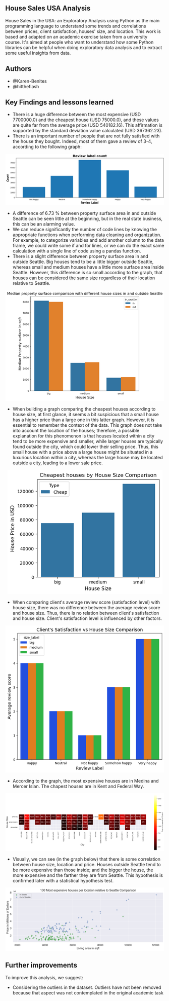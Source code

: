 ## House Sales USA Analysis
House Sales in the USA: an Exploratory Analysis using Python as the main programming language to understand some trends and correlations between prices, client satisfaction, houses' size, and location. This work is based and adapted on an academic exercise taken from a university course.
It's aimed at people who want to understand how some Python libraries can be helpful when doing exploratory data analysis and to extract some useful insights from data.

## Authors
- @Karen-Benites
- @hittheflash

## Key Findings and lessons learned
- There is a huge difference between the most expensive (USD  7700000.0) and the cheapest house (USD  75000.0), and these values are quite far from the average price (USD  540182.16). This affirmation is supported by the standard deviation value calculated (USD  367362.23). 
- There is an important number of people that are not fully satisfied with the house they bought. Indeed, most of them gave a review of 3-4, according to the following graph:
  
<p align="center">
  <img src= "https://github.com/Karen-Benites/House_Sales_USA_Analysis/blob/main/review_label_count.png?raw=true">
</p>

- A difference of 6.73 % between property surface area in and outside Seattle can be seen little at the beginning, but in the real state business, this can be an alarming value.
- We can reduce significantly the number of code lines by knowing the appropriate functions when performing data cleaning and organization. For example, to categorize variables and add another column to the data frame, we could write some if and for lines, or we can do the exact same calculation with a single line of code using a pandas function.
- There is a slight difference between property surface area in and outside Seattle. Big houses tend to be a little bigger outside Seattle, whereas small and medium houses have a little more surface area inside Seattle. However, this difference is so small according to the graph, that houses can be considered the same size regardless of their location relative to Seattle.
  
<p align="center">
  <img src= "https://github.com/Karen-Benites/House_Sales_USA_Analysis/blob/main/Median_property_comparison.png?raw=true">
</p>

- When building a graph comparing the cheapest houses according to house size, at first glance, it seems a bit suspicious that a small house has a higher price than a large one in this latter graph. However, it is essential to remember the context of the data. This graph does not take into account the location of the houses; therefore, a possible explanation for this phenomenon is that houses located within a city tend to be more expensive and smaller, while larger houses are typically found outside the city, which could lower their selling price. Thus, this small house with a price above a large house might be situated in a luxurious location within a city, whereas the large house may be located outside a city, leading to a lower sale price.

<p align="center">
  <img src= "https://raw.githubusercontent.com/Karen-Benites/House_Sales_USA_Analysis/main/Cheapest_houses_size_comparison.png?token=GHSAT0AAAAAACFUFEIV533XRNAK54RULBGIZGKQ2XA">
</p>

- When comparing client's average review score (satisfaction level) with house size, there was no difference between the average review score and house size. Thus, there is no relation between client's satisfaction and house size. Client's satisfaction level is influenced by other factors.
  
<p align="center">
  <img src= "https://raw.githubusercontent.com/Karen-Benites/House_Sales_USA_Analysis/main/Satisfaction_per_house_size.png?token=GHSAT0AAAAAACFUFEIU3AAUM2TLNO4NITRCZGKQ6VQ">
</p>

- According to the graph, the most expensive houses are in Medina and Mercer Islan. The chapest houses are in Kent and Federal Way.

<p align="center">
  <img src= "https://raw.githubusercontent.com/Karen-Benites/House_Sales_USA_Analysis/main/Heat_map_cities_prices.png?token=GHSAT0AAAAAACFUFEIUDM725DNORGCK26HUZGKQ3VQ">
</p>
  
- Visually, we can see (in the graph below) that there is some correlation between house size, location and price. Houses outside Seattle tend to be more expensive than those inside; and the bigger the house, the more expensive and the farther they are from Seattle. This hypothesis is confirmed later with a statistical hypothesis test.

<p align="center">
  <img src= "https://raw.githubusercontent.com/Karen-Benites/House_Sales_USA_Analysis/main/expensive_houses_per_location.png?token=GHSAT0AAAAAACFUFEIV5KLCLMGYLYG4HKBWZGKQ5RA">
</p>

  
## Further improvements
To improve this analysis, we suggest:
- Considering the outliers in the dataset. Outliers have not been removed because that aspect was not contemplated in the original academic task
